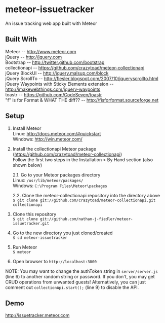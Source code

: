meteor-issuetracker
===================


An issue tracking web app built with Meteor


Built With
-------------------
Meteor -- http://www.meteor.com  
jQuery -- http://jquery.com  
Bootstrap -- http://twitter.github.com/bootstrap  
collectionapi -- https://github.com/crazytoad/meteor-collectionapi  
jQuery BlockUI -- http://jquery.malsup.com/block  
jQuery ScrollTo -- http://flesler.blogspot.com/2007/10/jqueryscrollto.html  
jQuery Waypoints with Sticky Elements extension -- http://imakewebthings.com/jquery-waypoints  
toastr -- https://github.com/CodeSeven/toastr  
"f" is for Format & WHAT THE diff?? -- http://fisforformat.sourceforge.net  


Setup
-------------------
1. Install Meteor  
Linux: http://docs.meteor.com/#quickstart  
Windows: http://win.meteor.com/  

2. Install the collectionapi Meteor package (https://github.com/crazytoad/meteor-collectionapi)  
   Follow the first two steps in the Installation > By Hand section (also shown below)  

      2.1. Go to your Meteor packages directory  
      Linux: `/usr/lib/meteor/packages/`  
      Windows: `C:\Program Files\Meteor\packages`  

      2.2. Clone the meteor-collectionapi repository into the directory above  
      `$ git clone git://github.com/crazytoad/meteor-collectionapi.git collectionapi`  

3. Clone this repository  
      `$ git clone git://github.com/nathan-j-fiedler/meteor-issuetracker.git`  

4. Go to the new directory you just cloned/created  
      `$ cd meteor-issuetracker`  

5. Run Meteor  
      `$ meteor`  

6. Open browser to `http://localhost:3000`  

NOTE: You may want to change the authToken string in `server/server.js` (line 6) to another random string or password. If you don't, you may get CRUD operations from unwanted guests! Alternatively, you can just comment out `collectionApi.start();` (line 9) to disable the API.  

Demo
-------------------
http://issuetracker.meteor.com